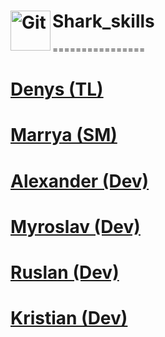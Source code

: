 # Shark_skills <img align="left" alt="Git" width="64px" src="https://github.com/DenysPhV/project_group_4/blob/main/src/images/shark-skills.png" />

================

# <a href="https://github.com/DenysPhV">Denys (TL)</a>

# <a href="https://github.com/MerryMmary">Marrya (SM)</a>

# <a href="https://github.com/OleksandrB1">Alexander (Dev)</a>

# <a href="https://github.com/KMyroslav">Myroslav (Dev)</a>

# <a href="https://github.com/ruslan3486">Ruslan (Dev)</a>

# <a href="https://github.com/Tovt-Kristian">Kristian (Dev)</a>
